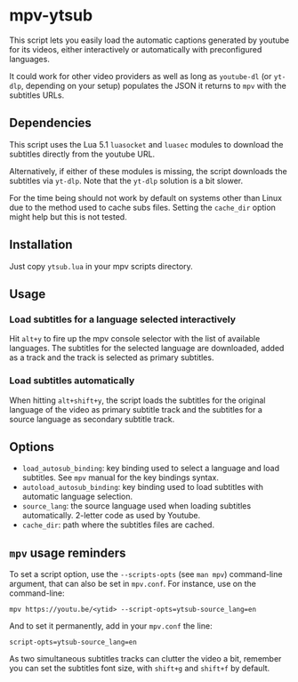# mpv-ytsub
This script lets you easily load the automatic captions generated by youtube for its videos,
either interactively or automatically with preconfigured languages.

It could work for other video providers as well as long as `youtube-dl` (or `yt-dlp`, depending on
your setup) populates the JSON it returns to `mpv` with the subtitles URLs.

## Dependencies
This script uses the Lua 5.1 `luasocket` and `luasec` modules to download the subtitles directly
from the youtube URL.

Alternatively, if either of these modules is missing, the script downloads the subtitles via `yt-dlp`.
Note that the `yt-dlp` solution is a bit slower.

For the time being should not work by default on systems other than Linux due to the method used to cache subs files.
Setting the `cache_dir` option might help but this is not tested.

## Installation
Just copy `ytsub.lua` in your mpv scripts directory.

## Usage

### Load subtitles for a language selected interactively
Hit `alt+y` to fire up the mpv console selector with the list
of available languages. The subtitles for the selected language are downloaded, added as a track
and the track is selected as primary subtitles.

### Load subtitles automatically
When hitting `alt+shift+y`, the script loads the subtitles
for the original language of the video as primary subtitle track and the subtitles for a source
language as secondary subtitle track.

## Options
- `load_autosub_binding`: key binding used to select a language and load subtitles. See `mpv` manual for the key bindings syntax.
- `autoload_autosub_binding`: key binding used to load subtitles with automatic language selection.
- `source_lang`: the source language used when loading subtitles automatically. 2-letter code as used by Youtube.
- `cache_dir`: path where the subtitles files are cached.

## `mpv` usage reminders
To set a script option, use the `--scripts-opts` (see `man mpv`) command-line argument, that can also
be set in `mpv.conf`.
For instance, use on the command-line:
```
mpv https://youtu.be/<ytid> --script-opts=ytsub-source_lang=en
```
And to set it permanently, add in your `mpv.conf` the line:
```
script-opts=ytsub-source_lang=en
```

As two simultaneous subtitles tracks can clutter the video a bit, remember you can set the subtitles font size,
with `shift+g` and `shift+f` by default.
